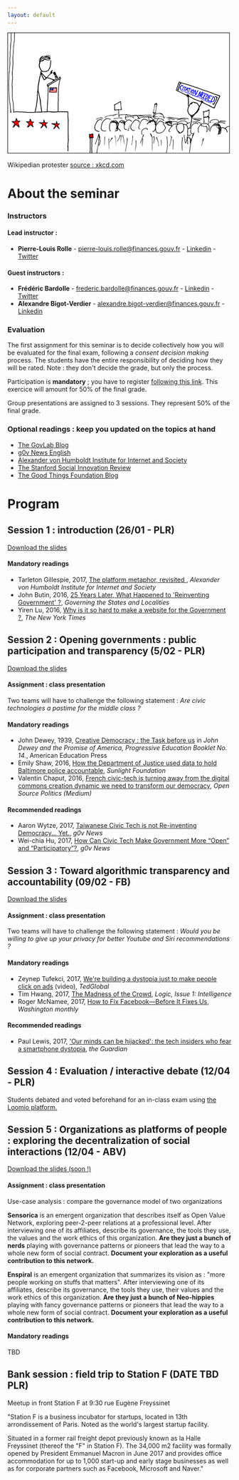 ```yaml
---
layout: default
---
```

![](/assets/wikipedian_protester.png)

Wikipedian protester [source : xkcd.com](http://xkcd.com/285)

# [](#header-1)About the seminar

### [](#header-2)Instructors

#### Lead instructor :
*   **Pierre-Louis Rolle** - pierre-louis.rolle@finances.gouv.fr - [Linkedin](https://www.linkedin.com/in/pierre-louis-rolle-6a23104b/) - [Twitter](https://www.twitter.com/pierrelouisr)

#### Guest instructors : 
*   **Frédéric Bardolle** - frederic.bardolle@finances.gouv.fr - [Linkedin](https://www.linkedin.com/in/fbardolle/) - [Twitter](https://www.twitter.com/seiteta)
*   **Alexandre Bigot-Verdier** - alexandre.bigot-verdier@finances.gouv.fr - [Linkedin](https://www.linkedin.com/in/alexandre-bigot-verdier-27348920/)

### [](#header-3)Evaluation

The first assignment for this seminar is to decide collectively how you will be evaluated for the final exam, following a _consent decision making_ process. The students have the entire responsibility of deciding how they will be rated. Note : they don't decide the grade, but only the process.

Participation is **mandatory** ; you have to register [following this link](https://www.loomio.org/g/ajpRcvqB/digital-government-and-society-scpo-sgl-jan-2018). This exercice will amount for 50% of the final grade.

Group presentations are assigned to 3 sessions. They represent 50% of the final grade.


### [](#header-4)Optional readings : keep you updated on the topics at hand
*   [The GovLab Blog](http://thegovlab.org/blog/)
*   [g0v News English](https://g0v.news/tagged/en)
*   [Alexander von Humboldt Institute for Internet and Society](https://www.hiig.de/en/blog/)
*   [The Stanford Social Innovation Review](https://ssir.org/)
*   [The Good Things Foundation Blog](https://www.goodthingsfoundation.org/news-and-blogs)


# [](#header-1)Program

## [](#header-6)Session 1 : introduction (26/01 - PLR)


[Download the slides](/assets/session1.pdf)

#### [](#header-7)Mandatory readings

*   Tarleton Gillespie, 2017, [The platform metaphor, revisited ](https://www.hiig.de/en/blog/the-platform-metaphor-revisited/), _Alexander von Humboldt Institute for Internet and Society_
*  John Butin, 2016, [25 Years Later, What Happened to 'Reinventing Government' ?](http://www.governing.com/topics/mgmt/gov-reinventing-government-book.html), _Governing the States and Localities_
*   Yiren Lu, 2016, [Why is it so hard to make a website for the Government ?](https://www.nytimes.com/interactive/2016/11/13/magazine/design-issue-code-for-america.html), _The New York Times_



## [](#header-6)Session 2 : Opening governments : public participation and transparency (5/02 - PLR)


[Download the slides](/assets/session2.pdf)

#### [](#header-7)Assignment : class presentation

Two teams will have to challenge the following statement : _Are civic technologies a pastime for the middle class ?_

#### [](#header-7)Mandatory readings

*  John Dewey, 1939, [Creative Democracy : the Task before us](http://pages.uoregon.edu/koopman/courses_readings/dewey/dewey_creative_democracy.pdf) in _John Dewey and the Promise of America, Progressive Education Booklet No. 14._, American Education Press
*   Emily Shaw, 2016, [How the Department of Justice used data to hold Baltimore police accountable](https://sunlightfoundation.com/2016/08/17/how-the-doj-used-data-to-hold-baltimore-police-accountable/), _Sunlight Foundation_
*  Valentin Chaput, 2016, [French civic-tech is turning away from the digital commons creation dynamic we need to transform our democracy](https://medium.com/open-source-politics/french-civic-tech-is-turning-away-from-the-digital-commons-creation-dynamic-we-need-to-transform-efd7867c3eb2), _Open Source Politics (Medium)_

#### [](#header-7)Recommended readings
*   Aaron Wytze, 2017, [Taiwanese Civic Tech is not Re-inventing Democracy… Yet.](https://g0v.news/taiwanese-civic-tech-is-not-re-inventing-democracy-yet-ae72c1219531), _g0v News_
*   Wei-chia Hu, 2017, [How Can Civic Tech Make Government More “Open” and “Participatory”?](https://g0v.news/how-can-civic-tech-make-government-more-open-and-participatory-b67c2a4fa868), _g0v News_



## [](#header-6)Session 3 : Toward algorithmic transparency and accountability (09/02 - FB)

[Download the slides](/assets/session3.pdf)

#### [](#header-7)Assignment : class presentation

Two teams will have to challenge the following statement : _Would you be willing to give up your privacy for better Youtube and Siri recommendations ?_

#### [](#header-7)Mandatory readings
* Zeynep Tufekci, 2017, [We're building a dystopia just to make people click on ads](https://www.ted.com/talks/zeynep_tufekci_we_re_building_a_dystopia_just_to_make_people_click_on_ads) (video), _TedGlobal_
* Tim Hwang, 2017, [The Madness of the Crowd](https://logicmag.io/01-the-madness-of-the-crowd/), _Logic, Issue 1: Intelligence_
* Roger McNamee, 2017, [How to Fix Facebook—Before It Fixes Us](https://washingtonmonthly.com/magazine/january-february-march-2018/how-to-fix-facebook-before-it-fixes-us), _Washington monthly_

#### [](#header-7)Recommended readings
*  Paul Lewis, 2017, ['Our minds can be hijacked': the tech insiders who fear a smartphone dystopia](https://www.theguardian.com/technology/2017/oct/05/smartphone-addiction-silicon-valley-dystopia), _the Guardian_


## [](#header-6)Session 4 : Evaluation / interactive debate (12/04 - PLR)

Students debated and voted beforehand for an in-class exam using [the Loomio platform.](https://www.loomio.org/d/h0Rv5KEi/what-about-an-interactive-debate-)

## [](#header-6)Session 5 : Organizations as platforms of people : exploring the decentralization of social interactions (12/04 - ABV)


[Download the slides (soon !)]()

#### [](#header-7)Assignment : class presentation

Use-case analysis : compare the governance model of two organizations

**Sensorica** is an emergent organization that describes itself as Open Value Network, exploring peer-2-peer relations at a professional level. After interviewing one of its affiliates, describe its governance, the tools they use, the values and the work ethics of this organization. **Are they just a bunch of nerds** playing with governance patterns or pioneers that lead the way to a whole new form of social contract. **Document your exploration as a useful contribution to this network.**


**Enspiral** is an emergent organization that summarizes its vision as : "more people working on stuffs that matters". After interviewing one of its affiliates, describe its governance, the tools they use, their values and the work ethics of this organization. **Are they just a bunch of Neo-hippies** playing with fancy governance patterns or pioneers that lead the way to a whole new form of social contract. **Document your exploration as a useful contribution to this network.**


#### [](#header-7)Mandatory readings

TBD

## [](#header-6)Bank session : field trip to Station F (DATE TBD PLR)

Meetup in front Station F at 9:30 rue Eugène Freyssinet

"Station F is a business incubator for startups, located in 13th arrondissement of Paris. Noted as the world's largest startup facility.

Situated in a former rail freight depot previously known as la Halle Freyssinet (thereof the "F" in Station F). The 34,000 m2 facility was formally opened by President Emmanuel Macron in June 2017 and provides office accommodation for up to 1,000 start-up and early stage businesses as well as for corporate partners such as Facebook, Microsoft and Naver."
